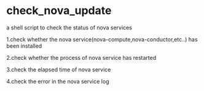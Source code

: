 # check_nova_update
a shell script to check the status of nova services

1.check whether the nova service(nova-compute,nova-conductor,etc..) has been installed

2.check whether the process of nova service has restarted

3.check the elapsed time of nova service

4.check the error in the nova service log
